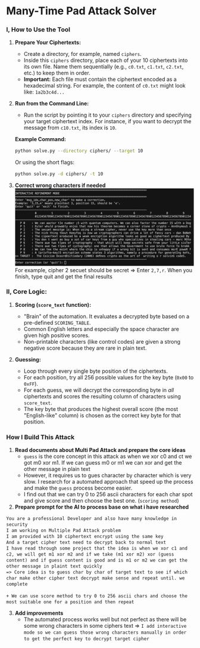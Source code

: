 # Many-Time Pad Attack Solver

### I, How to Use the Tool

1.  **Prepare Your Ciphertexts:**
    *   Create a directory, for example, named `ciphers`.
    *   Inside this `ciphers` directory, place each of your 10 ciphertexts into its own file. Name them sequentially (e.g., `c0.txt`, `c1.txt`, `c2.txt`, etc.) to keep them in order.
    *   **Important:** Each file must contain the ciphertext encoded as a hexadecimal string. For example, the content of `c0.txt` might look like: `1a2b3c4d...`

2.  **Run from the Command Line:**
    *   Run the script by pointing it to your `ciphers` directory and specifying your target ciphertext index. For instance, if you want to decrypt the message from `c10.txt`, its index is `10`.

    **Example Command:**

    ```bash
    python solve.py --directory ciphers/ --target 10
    ```

    Or using the short flags:

    ```bash
    python solve.py -d ciphers/ -t 10
    ```
3. **Correct wrong characters if needed**
![Interactive Mode](./assets/interactive_mode.png)
For example, cipher 2 secuet should be secret => Enter `2,7,r`. When you finish, type quit and get the final results

### II, Core Logic:
1.  **Scoring (`score_text` function):**
    *   "Brain" of the automation. It evaluates a decrypted byte based on a pre-defined `SCORING_TABLE`.
    *   Common English letters and especially the space character are given high positive scores.
    *   Non-printable characters (like control codes) are given a strong negative score because they are rare in plain text.

2.  **Guessing:**
    *   Loop through every single byte position of the ciphertexts.
    *   For each position, try all 256 possible values for the key byte (`0x00` to `0xFF`).
    *   For each guess, we will decrypt the corresponding byte in *all* ciphertexts and scores the resulting column of characters using `score_text`.
    *   The key byte that produces the highest overall score (the most "English-like" column) is chosen as the correct key byte for that position.

### How I Build This Attack
1. **Read documents about Multi Pad Attack and prepare the core ideas**
    * `guess` is the core concept in this attack as when we xor c0 and ct we got m0 xor m1. If we can guess m0 or m1 we can xor and get the other message in plain text
    * However, it requires us to gues character by character which is very slow. I research for a automated approach that speed up the process and make the `guess` process become easier.
    * I find out that we can try 0 to 256 ascii characters for each char spot and give score and then choose the best one. (`scoring method`)
2. **Prepare prompt for the AI to process base on what i have researched**
```
You are a professional Developer and also have many knowledge in security
I am working on Multiple Pad Attack problem
I am provided with 10 ciphertext encrypt using the same key
And a target cipher text need to decrypt back to normal text
I have read through some project that the idea is when we xor c1 and c2, we will get m1 xor m2 and if we take (m1 xor m2) xor (guess content) and if guess content is good and is m1 or m2 we can get the other message in plaint text quickly
=> Core idea is to guess char by char of target text to see if which char make other cipher text decrypt make sense and repeat until. we complete

+ We can use score method to try 0 to 256 ascii chars and choose the most suitable one for a position and then repeat
```
3. **Add improvements**
    * The automated process works well but not perfect as there will be some wrong characters in some ciphers text => `I add interactive mode so we can guess those wrong characters manually in order to get the perfect key to decrypt target cipher`
